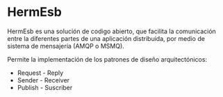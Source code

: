 HermEsb
=======

HermEsb es una solución de codigo abierto, que facilita la comunicación entre la diferentes partes de una 
aplicación distribuida, por medio de sistema de mensajería (AMQP o MSMQ).

Permite la implementación de los patrones de diseño arquitectónicos:

- Request - Reply
- Sender - Receiver
- Publish - Suscriber


